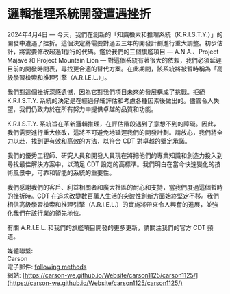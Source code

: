 # 邏輯推理系統開發遭遇挫折

2024年4月4日 — 今天，我們在創新的「知識檢索和推理系統（K.R.I.S.T.Y.）」的開發中遭遇了挫折。這個決定將需要對過去三年的開發計劃進行重大調整。初步估計，將需要修改超過1億行的代碼。鑑於我們的三個旗艦項目 — A.N.A.、Project Majave 和 Project Mountain Lion — 對這個系統有著很大的依賴，我們必須延遲目前的開發時間表，尋找更合適的替代方案。在此期間，該系統將被暫時稱為「高級學習檢索和推理引擎（A.R.I.E.L.）」。

我們對這個挫折深感遺憾，因為它對我們項目未來的發展構成了挑戰。拒絕 K.R.I.S.T.Y. 系統的決定是在經過仔細評估和考慮各種因素後做出的。儘管令人失望，我們仍致力於在所有努力中提供卓越的品質和功能。

K.R.I.S.T.Y. 系統旨在革新邏輯推理，在評估階段遇到了意想不到的障礙。因此，我們需要進行重大修改，這將不可避免地延遲我們的開發計劃。請放心，我們將全力以赴，找到更有效和高效的方法，以符合 CDT 對卓越的堅定承諾。

我們的優秀工程師、研究人員和開發人員現在將把他們的專業知識和創造力投入到尋找最佳解決方案中，以滿足 CDT 設定的高標準。我們明白在當今快速變化的技術風景中，可靠和智能的系統的重要性。

我們感謝我們的客戶、利益相關者和廣大社區的耐心和支持，當我們度過這個暫時的挫折時。CDT 在追求改變數百萬人生活的突破性創新方面始終堅定不移。我們相信高級學習檢索和推理引擎（A.R.I.E.L.）的實施將帶來令人興奮的進展，並強化我們在該行業的領先地位。

有關 A.R.I.E.L. 和我們的旗艦項目開發的更多更新，請關注我們的官方 CDT 頻道。

媒體聯繫:<br>
Carson<br>
電子郵件: [following methods](https://carson-we.github.io/contact.html)<br>
網站: [https://carson-we.github.io/Website/carson1125/carson1125/](https://carson-we.github.io/Website/carson1125/carson1125/)

